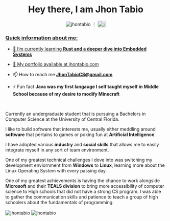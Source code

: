 <h1 align="center">Hey there, I am Jhon Tabio</h1>

<p align="center"> 
  <img src="https://komarev.com/ghpvc/?username=jhontabio&label=Profile%20views&color=A020F0&style=flat" alt="jhontabio"/> 
  ｜
  <a href="https://linkedin.com/in/jhontabio" target="blank"><img align="top" src="https://raw.githubusercontent.com/rahuldkjain/github-profile-readme-generator/master/src/images/icons/Social/linked-in-alt.svg" alt="jhontabio" height="20" width="25"/>
</p>

<h3 align="left">Quick information about me:</h3>

- 🌱 I’m currently learning **Rust and a deeper dive into Embedded Systems**

- 📝 My portfolio available at [jhontabio.com](https://jhontabio.com)

- 📫 How to reach me **JhonTabioCS@gmail.com**

- ⚡ Fun fact **Java was my first langauge I self taught myself in Middle School because of my desire to modify Minecraft**

</br>

<p id="bio">
  Currently an undergraduate student that is pursuing a Bachelors in Computer Science at the University of Central Florida.
  
  I like to build software that interests me, usually either meddling around <strong>software</strong> that pertains to games or poking fun at <strong>Artificial Intelligence</strong>.  
  
  I have adopted various <strong>industry</strong> and <strong>social skills</strong> that allows me to easily integrate myself in any sort of team environment. 
  
  One of my greatest technical challenges I dove into was switching my development enviornment from <strong>Windows</strong> to <strong>Linux</strong>, learning more about the Linux Operating System with every passing day.
  
  One of my greatest achievements is having the chance to work alongside <strong>Microsoft</strong> and their <strong>TEALS division</strong> to bring more accessibility of computer science to High schools that did not have a strong CS program. I was able to gather the communication skills and patience to teach a group of high schoolers about the fundamentals of programming.
</p>

<div style={display: flex, justify-content: center}>
  <img align="center" src="https://github-readme-stats.vercel.app/api/top-langs?username=jhontabio&show_icons=true&locale=en&layout=compact&custom_title=Language&nbsp;Distribution&size_weight=0.5&count_weight=0.5" alt="jhontabio"/>
  <img align="center" src="https://github-readme-stats.vercel.app/api?username=jhontabio&show_icons=true&locale=en" alt="jhontabio"/>
  <!--&nbsp; <img align="center" src="https://github-readme-streak-stats.herokuapp.com/?user=jhontabio&" alt="jhontabio"/>-->
</div>

